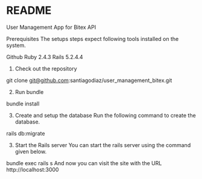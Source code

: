 # README

User Management App for Bitex API

Prerequisites
The setups steps expect following tools installed on the system.

Github
Ruby 2.4.3
Rails 5.2.4.4

1. Check out the repository

git clone git@github.com:santiagodiaz/user_management_bitex.git

2. Run bundle

bundle install

3. Create and setup the database
Run the following command to create the database.

rails db:migrate

3. Start the Rails server
You can start the rails server using the command given below.

bundle exec rails s
And now you can visit the site with the URL http://localhost:3000
